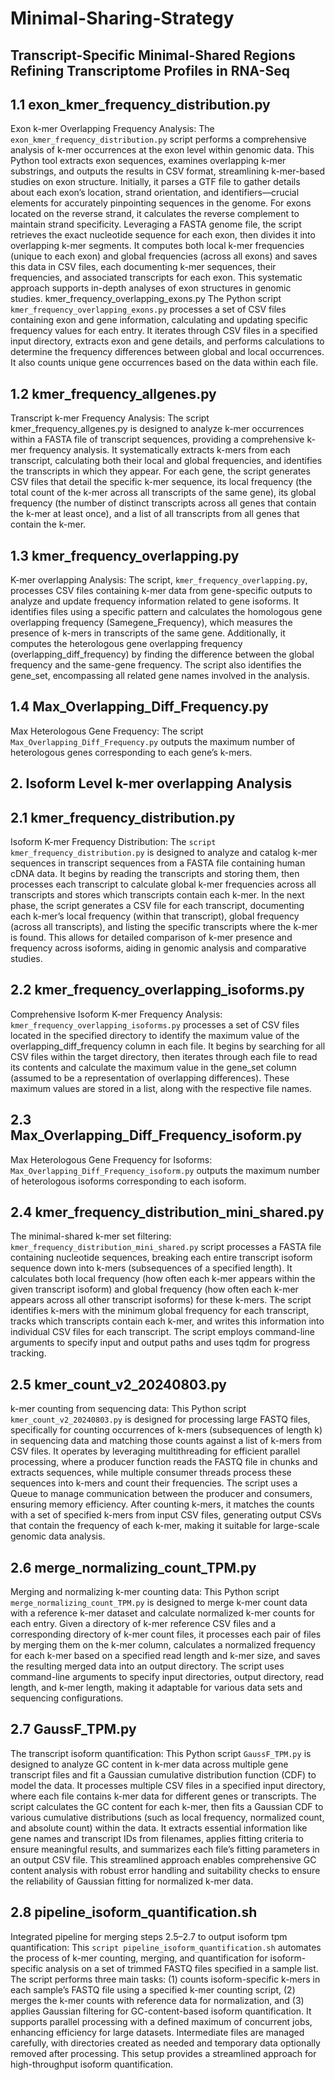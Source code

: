 # Minimal-Sharing-Strategy
Transcript-Specific Minimal-Shared Regions Refining Transcriptome Profiles in RNA-Seq
--
## 1.1 exon_kmer_frequency_distribution.py
Exon k-mer Overlapping Frequency Analysis: The ```exon_kmer_frequency_distribution.py``` script performs a comprehensive analysis of k-mer occurrences at the exon level within genomic data. This Python tool extracts exon sequences, examines overlapping k-mer substrings, and outputs the results in CSV format, streamlining k-mer-based studies on exon structure. Initially, it parses a GTF file to gather details about each exon’s location, strand orientation, and identifiers—crucial elements for accurately pinpointing sequences in the genome. For exons located on the reverse strand, it calculates the reverse complement to maintain strand specificity. Leveraging a FASTA genome file, the script retrieves the exact nucleotide sequence for each exon, then divides it into overlapping k-mer segments. It computes both local k-mer frequencies (unique to each exon) and global frequencies (across all exons) and saves this data in CSV files, each documenting k-mer sequences, their frequencies, and associated transcripts for each exon. This systematic approach supports in-depth analyses of exon structures in genomic studies. 
kmer_frequency_overlapping_exons.py
The Python script ```kmer_frequency_overlapping_exons.py``` processes a set of CSV files containing exon and gene information, calculating and updating specific frequency values for each entry. It iterates through CSV files in a specified input directory, extracts exon and gene details, and performs calculations to determine the frequency differences between global and local occurrences. It also counts unique gene occurrences based on the data within each file.
## 1.2 kmer_frequency_allgenes.py 
Transcript k-mer Frequency Analysis: The script kmer_frequency_allgenes.py is designed to analyze k-mer occurrences within a FASTA file of transcript sequences, providing a comprehensive k-mer frequency analysis. It systematically extracts k-mers from each transcript, calculating both their local and global frequencies, and identifies the transcripts in which they appear. For each gene, the script generates CSV files that detail the specific k-mer sequence, its local frequency (the total count of the k-mer across all transcripts of the same gene), its global frequency (the number of distinct transcripts across all genes that contain the k-mer at least once), and a list of all transcripts from all genes that contain the k-mer. 
## 1.3 kmer_frequency_overlapping.py 
K-mer overlapping Analysis: The script, ```kmer_frequency_overlapping.py```, processes CSV files containing k-mer data from gene-specific outputs to analyze and update frequency information related to gene isoforms. It identifies files using a specific pattern and calculates the homologous gene overlapping frequency (Samegene_Frequency), which measures the presence of k-mers in transcripts of the same gene. Additionally, it computes the heterologous gene overlapping frequency (overlapping_diff_frequency) by finding the difference between the global frequency and the same-gene frequency. The script also identifies the gene_set, encompassing all related gene names involved in the analysis.
## 1.4 Max_Overlapping_Diff_Frequency.py 
Max Heterologous Gene Frequency: The script ```Max_Overlapping_Diff_Frequency.py``` outputs the maximum number of heterologous genes corresponding to each gene’s k-mers.
## 2. Isoform Level k-mer overlapping Analysis
## 2.1 kmer_frequency_distribution.py 
Isoform K-mer Frequency Distribution: The ```script kmer_frequency_distribution.py``` is designed to analyze and catalog k-mer sequences in transcript sequences from a FASTA file containing human cDNA data. It begins by reading the transcripts and storing them, then processes each transcript to calculate global k-mer frequencies across all transcripts and stores which transcripts contain each k-mer. In the next phase, the script generates a CSV file for each transcript, documenting each k-mer’s local frequency (within that transcript), global frequency (across all transcripts), and listing the specific transcripts where the k-mer is found. This allows for detailed comparison of k-mer presence and frequency across isoforms, aiding in genomic analysis and comparative studies. 
## 2.2 kmer_frequency_overlapping_isoforms.py 
Comprehensive Isoform K-mer Frequency Analysis: ```kmer_frequency_overlapping_isoforms.py``` processes a set of CSV files located in the specified directory to identify the maximum value of the overlapping_diff_frequency column in each file. It begins by searching for all CSV files within the target directory, then iterates through each file to read its contents and calculate the maximum value in the gene_set column (assumed to be a representation of overlapping differences). These maximum values are stored in a list, along with the respective file names.
## 2.3 Max_Overlapping_Diff_Frequency_isoform.py 
Max Heterologous Gene Frequency for Isoforms: ```Max_Overlapping_Diff_Frequency_isoform.py``` outputs the maximum number of heterologous isoforms corresponding to each isoform.
## 2.4 kmer_frequency_distribution_mini_shared.py 
The minimal-shared k-mer set filtering: ```kmer_frequency_distribution_mini_shared.py``` script processes a FASTA file containing nucleotide sequences, breaking each entire transcript isoform sequence down into k-mers (subsequences of a specified length). It calculates both local frequency (how often each k-mer appears within the given transcript isoform) and global frequency (how often each k-mer appears across all other transcript isoforms) for these k-mers. The script identifies k-mers with the minimum global frequency for each transcript, tracks which transcripts contain each k-mer, and writes this information into individual CSV files for each transcript. The script employs command-line arguments to specify input and output paths and uses tqdm for progress tracking.
## 2.5 kmer_count_v2_20240803.py 
k-mer counting from sequencing data: This Python script ```kmer_count_v2_20240803.py``` is designed for processing large FASTQ files, specifically for counting occurrences of k-mers (subsequences of length k) in sequencing data and matching those counts against a list of k-mers from CSV files. It operates by leveraging multithreading for efficient parallel processing, where a producer function reads the FASTQ file in chunks and extracts sequences, while multiple consumer threads process these sequences into k-mers and count their frequencies. The script uses a Queue to manage communication between the producer and consumers, ensuring memory efficiency. After counting k-mers, it matches the counts with a set of specified k-mers from input CSV files, generating output CSVs that contain the frequency of each k-mer, making it suitable for large-scale genomic data analysis.
## 2.6 merge_normalizing_count_TPM.py 
Merging and normalizing k-mer counting data: This Python script ```merge_normalizing_count_TPM.py``` is designed to merge k-mer count data with a reference k-mer dataset and calculate normalized k-mer counts for each entry. Given a directory of k-mer reference CSV files and a corresponding directory of k-mer count files, it processes each pair of files by merging them on the k-mer column, calculates a normalized frequency for each k-mer based on a specified read length and k-mer size, and saves the resulting merged data into an output directory. The script uses command-line arguments to specify input directories, output directory, read length, and k-mer length, making it adaptable for various data sets and sequencing configurations.
## 2.7 GaussF_TPM.py 
The transcript isoform quantification: This Python script ```GaussF_TPM.py``` is designed to analyze GC content in k-mer data across multiple gene transcript files and fit a Gaussian cumulative distribution function (CDF) to model the data. It processes multiple CSV files in a specified input directory, where each file contains k-mer data for different genes or transcripts. The script calculates the GC content for each k-mer, then fits a Gaussian CDF to various cumulative distributions (such as local frequency, normalized count, and absolute count) within the data. It extracts essential information like gene names and transcript IDs from filenames, applies fitting criteria to ensure meaningful results, and summarizes each file’s fitting parameters in an output CSV file. This streamlined approach enables comprehensive GC content analysis with robust error handling and suitability checks to ensure the reliability of Gaussian fitting for normalized k-mer data.
## 2.8 pipeline_isoform_quantification.sh
Integrated pipeline for merging steps 2.5–2.7 to output isoform tpm quantification: This ```script pipeline_isoform_quantification.sh``` automates the process of k-mer counting, merging, and quantification for isoform-specific analysis on a set of trimmed FASTQ files specified in a sample list. The script performs three main tasks: (1) counts isoform-specific k-mers in each sample’s FASTQ file using a specified k-mer counting script, (2) merges the k-mer counts with reference data for normalization, and (3) applies Gaussian filtering for GC-content-based isoform quantification. It supports parallel processing with a defined maximum of concurrent jobs, enhancing efficiency for large datasets. Intermediate files are managed carefully, with directories created as needed and temporary data optionally removed after processing. This setup provides a streamlined approach for high-throughput isoform quantification.
